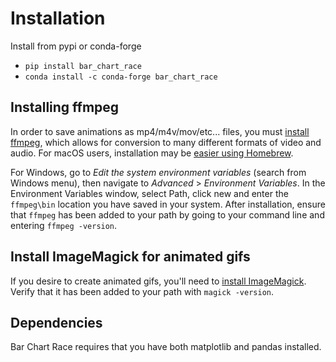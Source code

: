 # Installation

Install from pypi or conda-forge

* `pip install bar_chart_race`
* `conda install -c conda-forge bar_chart_race`

## Installing ffmpeg

In order to save animations as mp4/m4v/mov/etc... files, you must [install ffmpeg][0], which allows for conversion to many different formats of video and audio. For macOS users, installation may be [easier using Homebrew][2].

For Windows, go to *Edit the system environment variables* (search from Windows menu), then navigate to *Advanced* > *Environment Variables*. In the Environment Variables window, select Path, click new and enter the `ffmpeg\bin` location you have saved in your system.
After installation, ensure that `ffmpeg` has been added to your path by going to your command line and entering `ffmpeg -version`.

## Install ImageMagick for animated gifs

If you desire to create animated gifs, you'll need to [install ImageMagick][1]. Verify that it has been added to your path with `magick -version`.

## Dependencies

Bar Chart Race requires that you have both matplotlib and pandas installed.

[0]: https://www.ffmpeg.org/download.html
[1]: https://imagemagick.org/
[2]: https://trac.ffmpeg.org/wiki/CompilationGuide/macOS#ffmpegthroughHomebrew

